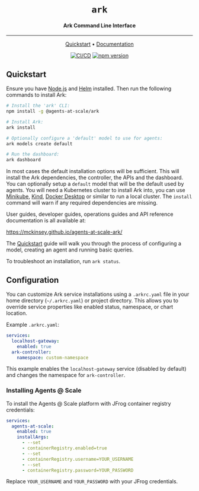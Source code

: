 <div align="center">
  <h1 align="center"><code>ark</code></h1>
  <h4 align="center">Ark Command Line Interface</h4>

  <hr>

  <p align="center">
    <a href="#quickstart">Quickstart</a> •
    <a href="https://mckinsey.github.io/agents-at-scale-ark/">Documentation</a>
  </p>
  <p align="center">
    <a href="https://github.com/mckinsey/agents-at-scale-ark/actions/workflows/cicd.yaml"><img src="https://github.com/mckinsey/agents-at-scale-ark/actions/workflows/cicd.yaml/badge.svg" alt="CI/CD"></a>
    <a href="https://www.npmjs.com/package/@agents-at-scale/ark"><img src="https://img.shields.io/npm/v/@agents-at-scale/ark.svg" alt="npm version"></a>
  </p>
</div>

## Quickstart

Ensure you have [Node.js](https://nodejs.org/en/download) and [Helm](https://helm.sh/docs/intro/install/) installed. Then run the following commands to install Ark:

```bash
# Install the 'ark' CLI:
npm install -g @agents-at-scale/ark

# Install Ark:
ark install

# Optionally configure a 'default' model to use for agents:
ark models create default

# Run the dashboard:
ark dashboard
```

In most cases the default installation options will be sufficient. This will install the Ark dependencies, the controller, the APIs and the dashboard. You can optionally setup a `default` model that will be the default used by agents. You will need a Kubernetes cluster to install Ark into, you can use [Minikube](https://minikube.sigs.k8s.io/docs/start), [Kind](https://kind.sigs.k8s.io/docs/user/quick-start/), [Docker Desktop](https://docs.docker.com/desktop/kubernetes/) or similar to run a local cluster. The `install` command will warn if any required dependencies are missing.

User guides, developer guides, operations guides and API reference documentation is all available at:

https://mckinsey.github.io/agents-at-scale-ark/

The [Quickstart](https://mckinsey.github.io/agents-at-scale-ark/quickstart/) guide will walk you through the process of configuring a model, creating an agent and running basic queries.

To troubleshoot an installation, run `ark status`.

## Configuration

You can customize Ark service installations using a `.arkrc.yaml` file in your home directory (`~/.arkrc.yaml`) or project directory. This allows you to override service properties like enabled status, namespace, or chart location.

Example `.arkrc.yaml`:

```yaml
services:
  localhost-gateway:
    enabled: true
  ark-controller:
    namespace: custom-namespace
```

This example enables the `localhost-gateway` service (disabled by default) and changes the namespace for `ark-controller`.

### Installing Agents @ Scale

To install the Agents @ Scale platform with JFrog container registry credentials:

```yaml
services:
  agents-at-scale:
    enabled: true
    installArgs:
      - --set
      - containerRegistry.enabled=true
      - --set
      - containerRegistry.username=YOUR_USERNAME
      - --set
      - containerRegistry.password=YOUR_PASSWORD
```

Replace `YOUR_USERNAME` and `YOUR_PASSWORD` with your JFrog credentials.
